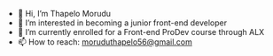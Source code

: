 - 👋 Hi, I’m Thapelo Morudu
- 👀 I’m interested in becoming a junior front-end developer
- 🌱 I’m currently enrolled for a Front-end ProDev course through ALX
- 📫 How to reach: moruduthapelo56@gmail.com

<!---
Morudu7/Morudu7 is a ✨ special ✨ repository because its `README.md` (this file) appears on your GitHub profile.
You can click the Preview link to take a look at your changes.
--->
